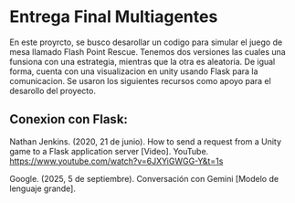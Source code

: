 # Entrega Final Multiagentes
En este proyrcto, se busco desarollar un codigo para simular el juego de mesa llamado Flash Point Rescue. Tenemos dos versiones las cuales una funsiona con una estrategia, mientras que la otra es aleatoria. De igual forma, cuenta con una visualizacion en unity usando Flask para la comunicacion. Se usaron los siguientes recursos como apoyo para el desarollo del proyecto.

## Conexion con Flask:

Nathan Jenkins. (2020, 21 de junio). How to send a request from a Unity game to a Flask application server [Video]. YouTube. https://www.youtube.com/watch?v=6JXYiGWGG-Y&t=1s

Google. (2025, 5 de septiembre). Conversación con Gemini [Modelo de lenguaje grande].
